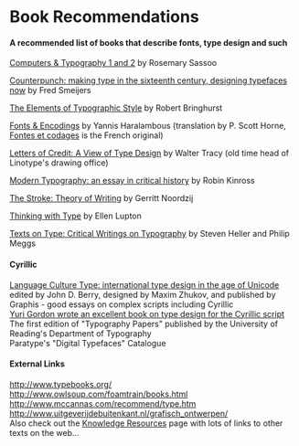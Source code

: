 <h1>Book Recommendations</h1>

<h4> A recommended list of books that describe fonts, type design and such</h4>
<a title="Computers & Typography 1 and 2" href="http://books.google.com/books?id=Gm4QAbGKIBgC&source=gbs_book_other_versions&redir_esc=y">Computers & Typography 1 and 2</a> by Rosemary Sassoo<br>

<a title="Counterpunch: making type in the sixteenth century, designing typefaces now" href="http://books.google.com/books/about/Counterpunch.html?id=dUZUAAAAMAAJ&redir_esc=y
">Counterpunch: making type in the sixteenth century, designing typefaces now</a> by Fred Smeijers<br>

<a title="http://en.wikipedia.org/wiki/The_Elements_of_Typographic_Style" href="http://en.wikipedia.org/wiki/The_Elements_of_Typographic_Style">The Elements of Typographic Style</a> by Robert Bringhurst<br>

<a title="Fonts & Encodings" href="http://www.oreilly.com/catalog/9780596102425/">Fonts & Encodings</a> by Yannis Haralambous (translation by P. Scott Horne, <a title="http://www.oreilly.fr/catalogue/284177273X" href="http://www.oreilly.fr/catalogue/284177273X">Fontes et codages</a> is the French original)<br>

<a title="Letters of Credit: A View of Type Design" href="http://books.google.com/books?id=y8NssjbqNcsC&hl=de&source=gbs_similarbooks&redir_esc=y">Letters of Credit: A View of Type Design</a> by Walter Tracy (old time head of Linotype's drawing office)<br>

<a title="Modern Typography: an essay in critical history" href="http://books.google.com/books?id=9TNUAAAAMAAJ&q=modern+typography&dq=modern+typography&hl=de&sa=X&ei=PMLZT_GnD8bAtAbL2uTyBw&redir_esc=y">Modern Typography: an essay in critical history</a> by Robin Kinross<br>

<a title="The Stroke: Theory of Writing" href="http://books.google.com/books/about/The_Stroke.html?id=aX6FQgAACAAJ&redir_esc=y">The Stroke: Theory of Writing</a> by Gerritt Noordzij<br> 

<a title="Thinking with Type" href="http://www.papress.com/thinkingwithtype/" href="http://www.papress.com/thinkingwithtype/">Thinking with Type</a> by Ellen Lupton<br>

<a title="Texts on Type: Critical Writings on Typography" href="http://books.google.com/books/about/Texts_on_Type.html?id=USjjh4Nh38UC&redir_esc=y">Texts on Type: Critical Writings on Typography</a> by Steven Heller and Philip Meggs<br>

<h4> Cyrillic </h4>
<a title="http://www.atypi.org/05_About_us/70_publications/50_LCT/" href="http://www.atypi.org/05_About_us/70_publications/50_LCT/">Language Culture Type: international type design in the age of Unicode</a> edited by John D. Berry, designed by Maxim Zhukov, and published by Graphis - good essays on complex scripts including Cyrillic<br>
<a title="http://www.artlebedev.com/everything/izdal/kniga_pro_bykvy/" class="external text" href="http://www.artlebedev.com/everything/izdal/kniga_pro_bykvy/">Yuri Gordon wrote an excellent book on type design for the Cyrillic script</a>
The first edition of "Typography Papers" published by the University of Reading's Department of Typography<br>
Paratype's "Digital Typefaces" Catalogue<br>

<h4> External Links </h4>
<a title="http://www.typebooks.org/" class="external free" href="http://www.typebooks.org/">http://www.typebooks.org/</a><br>
<a title="http://www.owlsoup.com/foamtrain/books.html" class="external free" href="http://www.owlsoup.com/foamtrain/books.html">http://www.owlsoup.com/foamtrain/books.html</a><br>
<a title="http://www.mccannas.com/recommend/type.htm" class="external free" href="http://www.mccannas.com/recommend/type.htm">http://www.mccannas.com/recommend/type.htm</a><br>
<a title="http://www.uitgeverijdebuitenkant.nl/grafisch_ontwerpen/" class="external free" href="http://www.uitgeverijdebuitenkant.nl/grafisch_ontwerpen/">http://www.uitgeverijdebuitenkant.nl/grafisch_ontwerpen/</a><br>
Also check out the <a title="Knowledge Resources" href="/wiki/Knowledge_Resources">Knowledge Resources</a> page with lots of links to other texts on the web...